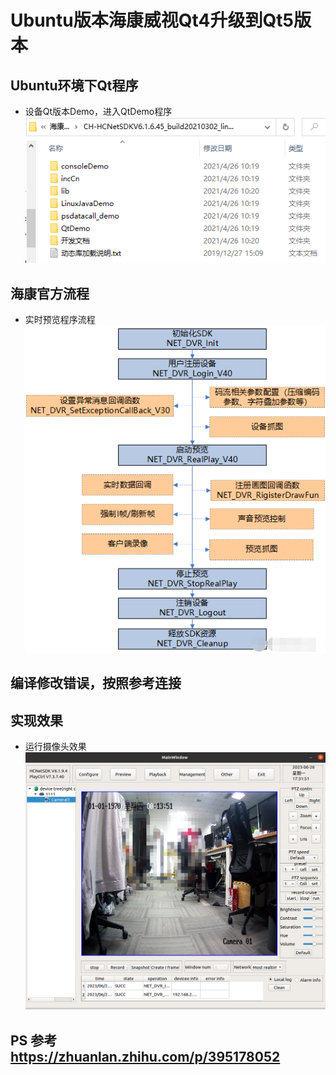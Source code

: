 # Ubuntu版本海康威视Qt4升级到Qt5版本

## Ubuntu环境下Qt程序
* 设备Qt版本Demo，进入QtDemo程序
![](./v2-fa64e6f36c8f851db521b43f9ed0490b_r.jpg)

## 海康官方流程
* 实时预览程序流程
![](./1688455872968.jpg)

## 编译修改错误，按照参考连接

## 实现效果
* 运行摄像头效果
![](./1687850318638.jpg)

## PS 参考 https://zhuanlan.zhihu.com/p/395178052